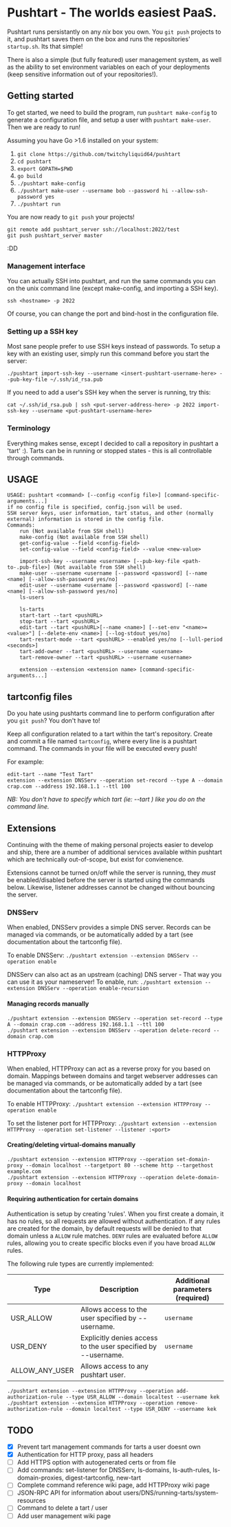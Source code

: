 
Pushtart - The worlds easiest PaaS.
=======================================

Pushtart runs persistantly on any _nix_ box you own. You `git push` projects to it, and pushtart saves them on the box and runs the repositories' `startup.sh`. Its that simple!

There is also a simple (but fully featured) user management system, as well as the ability to set environment variables on each of your deployments (keep sensitive information out of your repositories!).

## Getting started

To get started, we need to build the program, run `pushtart make-config` to generate a configuration file, and setup a user with `pushtart make-user`. Then we are ready to run!

Assuming you have Go >1.6 installed on your system:

1. `git clone https://github.com/twitchyliquid64/pushtart`
2. `cd pushtart`
3. `export GOPATH=$PWD`
4. `go build`
5. `./pushtart make-config`
6. `./pushtart make-user --username bob --password hi --allow-ssh-password yes`
7. `./pushtart run`

You are now ready to `git push` your projects!

```
git remote add pushtart_server ssh://localhost:2022/test
git push pushtart_server master
```
:DD

### Management interface

You can actually SSH into pushtart, and run the same commands you can on the unix command line (except make-config, and importing a SSH key).

`ssh <hostname> -p 2022`

Of course, you can change the port and bind-host in the configuration file.

### Setting up a SSH key

Most sane people prefer to use SSH keys instead of passwords. To setup a key with an existing user, simply run this command before you start the server:

`./pushtart import-ssh-key --username <insert-pushtart-username-here> --pub-key-file ~/.ssh/id_rsa.pub `

If you need to add a user's SSH key when the server is running, try this:

`cat ~/.ssh/id_rsa.pub | ssh <put-server-address-here> -p 2022 import-ssh-key --username <put-pushtart-username-here>`

### Terminology

Everything makes sense, except I decided to call a repository in pushtart a 'tart' :). Tarts can be in running or stopped states - this is all controllable through commands.

## USAGE

```
USAGE: pushtart <command> [--config <config file>] [command-specific-arguments...]
if no config file is specified, config.json will be used.
SSH server keys, user information, tart status, and other (normally external) information is stored in the config file.
Commands:
	run (Not available from SSH shell)
	make-config (Not available from SSH shell)
	get-config-value --field <config-field>
	set-config-value --field <config-field> --value <new-value>

	import-ssh-key --username <username> [--pub-key-file <path-to-.pub-file>] (Not available from SSH shell)
	make-user --username <username [--password <password] [--name <name] [--allow-ssh-password yes/no]
	edit-user --username <username [--password <password] [--name <name] [--allow-ssh-password yes/no]
	ls-users

	ls-tarts
	start-tart --tart <pushURL>
	stop-tart --tart <pushURL>
	edit-tart --tart <pushURL>[--name <name>] [--set-env "<name>=<value>"] [--delete-env <name>] [--log-stdout yes/no]
	tart-restart-mode --tart <pushURL> --enabled yes/no [--lull-period <seconds>]
	tart-add-owner --tart <pushURL> --username <username>
	tart-remove-owner --tart <pushURL> --username <username>

	extension --extension <extension name> [command-specific-arguments...]
```


## tartconfig files

Do you hate using pushtarts command line to perform configuration after you `git push`? You don't have to!

Keep all  configuration related to a tart within the tart's repository. Create and commit a file named `tartconfig`, where every line is a pushtart command. The commands in your file will be executed every push!


For example:

```
edit-tart --name "Test Tart"
extension --extension DNSServ --operation set-record --type A --domain crap.com --address 192.168.1.1 --ttl 100
```

_NB: You don't have to specify which tart (ie: --tart <pushURL>) like you do on the command line._

## Extensions

Continuing with the theme of making personal projects easier to develop and ship, there are a number of additional services available within pushtart which are technically out-of-scope, but exist for convienence.

Extensions cannot be turned on/off while the server is running, they _must_ be enabled/disabled before the server is started using the commands below. Likewise, listener addresses cannot be changed without bouncing the server.

### DNSServ

When enabled, DNSServ provides a simple DNS server. Records can be managed via commands, or be automatically added by a tart (see documentation about the tartconfig file).

To enable DNSServ: `./pushtart extension --extension DNSServ --operation enable`

DNSServ can also act as an upstream (caching) DNS server - That way you can use it as your nameserver! To enable, run: `./pushtart extension --extension DNSServ --operation enable-recursion`


#### Managing records manually

```
./pushtart extension --extension DNSServ --operation set-record --type A --domain crap.com --address 192.168.1.1 --ttl 100
./pushtart extension --extension DNSServ --operation delete-record --domain crap.com
```

### HTTPProxy

When enabled, HTTPProxy can act as a reverse proxy for you based on domain. Mappings between domains and target webserver addresses can be managed via commands, or be automatically added by a tart (see documentation about the tartconfig file).

To enable HTTPProxy: `./pushtart extension --extension HTTPProxy --operation enable`

To set the listener port for HTTPProxy: `./pushtart extension --extension HTTPProxy --operation set-listener --listener :<port>`


#### Creating/deleting virtual-domains manually

```
./pushtart extension --extension HTTPProxy --operation set-domain-proxy --domain localhost --targetport 80 --scheme http --targethost example.com
./pushtart extension --extension HTTPProxy --operation delete-domain-proxy --domain localhost
```


#### Requiring authentication for certain domains

Authentication is setup by creating 'rules'. When you first create a domain, it has no rules, so all requests are allowed without authentication. If any rules are created for the domain, by default requests will be denied to that domain unless a `ALLOW` rule matches. `DENY` rules are evaluated before `ALLOW` rules, allowing you to create specific blocks even if you have broad `ALLOW` rules.

The following rule types are currently implemented:

|      Type      |                  Description                                    | Additional parameters (required) |
| -------------- | --------------------------------------------------------------- | -------------------------------- |
| USR_ALLOW      | Allows access to the user specified by --username.              | `username`                       |
| USR_DENY       | Explicitly denies access to the user specified by --username.   | `username`                       |
| ALLOW_ANY_USER | Allows access to any pushtart user.                             |                                  |

```
./pushtart extension --extension HTTPProxy --operation add-authorization-rule --type USR_ALLOW --domain localtest --username kek
./pushtart extension --extension HTTPProxy --operation remove-authorization-rule --domain localtest --type USR_DENY --username kek
```


## TODO

 - [x] Prevent tart management commands for tarts a user doesnt own
 - [x] Authentication for HTTP proxy, pass all headers
 - [ ] Add HTTPS option with autogenerated certs or from file
 - [ ] Add commands: set-listener for DNSServ, ls-domains, ls-auth-rules, ls-domain-proxies, digest-tartconfig, new-tart
 - [ ] Complete command reference wiki page, add HTTPProxy wiki page
 - [ ] JSON-RPC API for information about users/DNS/running-tarts/system-resources
 - [ ] Command to delete a tart / user
 - [ ] Add user management wiki page
